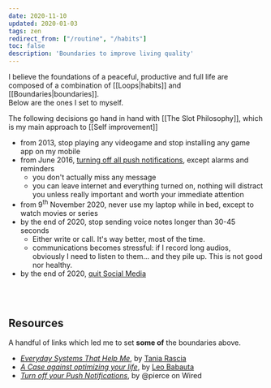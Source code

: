 ```yaml
---
date: 2020-11-10
updated: 2020-01-03
tags: zen
redirect_from: ["/routine", "/habits"]
toc: false
description: 'Boundaries to improve living quality'
---
```

I believe the foundations of a peaceful, productive and full life are composed of a combination of [[Loops|habits]] and [[Boundaries|boundaries]].\
Below are the ones I set to myself.

<div class="blue box">
	The following decisions go hand in hand with [[The Slot Philosophy]], which is my main approach to [[Self improvement]]
</div>

- from 2013, stop playing any videogame and stop installing any game app on my mobile
- from June 2016, [turning off all push notifications](https://www.wired.com/story/turn-off-your-push-notifications/ "“Turn off your Push Notifications” on Wired"), except alarms and reminders
	- you don't actually miss any message
	- you can leave internet and everything turned on, nothing will distract you unless really important and worth your immediate attention
- from 9<sup>th</sup> November 2020, never use my laptop while in bed, except to watch movies or series
- by the end of 2020, stop sending voice notes longer than 30-45 seconds
	- Either write or call. It's way better, most of the time.
	- communications becomes stressful: if I record long audios, obviously I need to listen to them… and they pile up. This is not good nor healthy.
- by the end of 2020, [quit Social Media](https://quitsocialmedia.club "Quit Social Media")

<br>
<br>

## Resources

A handful of links which led me to set **some of** the boundaries above.

- [<cite>Everyday Systems That Help Me</cite>](https://www.taniarascia.com/everyday-systems/ "Everyday Systems That Help Me"), by [Tania Rascia](https://taniarascia.com "Tania Rascia")
- [*A Case against optimizing your life*](https://zenhabits.net/unoptimizing/ "A Case against optimizing your life - Zen Habits"), by [Leo Babauta](https://zenhabits.net "Leo Babauta")
- [*Turn off your Push Notifications*](https://www.wired.com/story/turn-off-your-push-notifications/ "“Turn off your Push Notifications” on Wired"), by @pierce on Wired